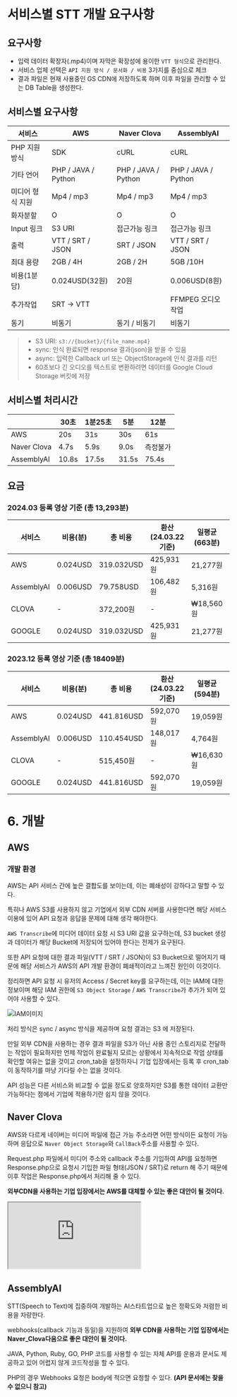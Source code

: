 # 서비스별 STT 개발 요구사항

## 요구사항
- 입력 데이터 확장자(.mp4)이며 자막은 확장성에 용이한 `VTT 형식`으로 관리한다.
- 서비스 업체 선택은 `API 지원 방식 / 문서화 / 비용` 3가지를 중심으로 체크 
- 결과 파일은 현재 사용중인 GS CDN에 저장하도록 하며 이후 파일을 관리할 수 있는 DB Table을 생성한다.

## 서비스별 요구사항
| 서비스          | AWS        | Naver Clova | AssemblyAI |
|----------------|------------|-------------|------------|
| PHP 지원 방식 | SDK        | cURL        | cURL       |
| 기타 언어      | PHP / JAVA / Python | PHP / JAVA / Python | PHP / JAVA / Python |
| 미디어 형식 지원 | Mp4 / mp3  | Mp4 / mp3   | Mp4 / mp3  |
| 화자분할       | O          | O           | O          |
| Input 링크     | S3 URI     | 접근가능 링크 | 접근가능 링크 |
| 출력           | VTT / SRT / JSON | SRT / JSON | VTT / SRT / JSON |
| 최대 용량     | 2GB / 4H   | 2GB / 2H    | 5GB /10H   |
| 비용(1분당)   | 0.024USD(32원) | 20원      | 0.006USD(8원) |
| 추가작업      | SRT -> VTT  |             | FFMPEG 오디오 작업 |
| 동기          | 비동기     | 동기 / 비동기 | 비동기     |


> - S3 URI: `s3://{bucket}/{file_name.mp4}`
> - sync: 인식 완료되면 response 결과(json)을 받을 수 있음
> - async: 입력한 Callback url 또는 ObjectStorage에 인식 결과를 리턴
> - 60초보다 긴 오디오를 텍스트로 변환하려면 데이터를 Google Cloud Storage 버킷에 저장


## 서비스별 처리시간
|        | 30초  | 1분25초 | 5분    | 12분    |
|--------|-------|----------|--------|---------|
| AWS    | 20s   | 31s      | 30s    | 61s     |
| Naver Clova | 4.7s | 5.9s   | 9.0s   | 측정불가 |
| AssemblyAI | 10.8s | 17.5s | 31.5s  | 75.4s   |


## 요금

### 2024.03 등록 영상 기준 (총 13,293분)

| 서비스       | 비용(분) | 총 비용   | 환산(24.03.22 기준) | 일평균(663분) | USD 환산 |
|--------------|----------|-----------|----------------------|---------------|----------|
| AWS          | 0.024USD | 319.032USD| 425,931원            | 21,277원      | 15.912USD|
| AssemblyAI   | 0.006USD | 79.758USD | 106,482원            | 5,316원       | 3.978USD |
| CLOVA        | - | 372,200원| -                    | ₩18,560원     | -        |
| GOOGLE       | 0.024USD | 319.032USD| 425,931원            | 21,277원      | 15.912USD|

### 2023.12 등록 영상 기준 (총 18409분)

| 서비스       | 비용(분) | 총 비용   | 환산(24.03.22 기준) | 일평균(594분) | USD 환산 |
|--------------|----------|-----------|----------------------|---------------|----------|
| AWS          | 0.024USD | 441.816USD| 592,070원            | 19,059원      | 14.256USD|
| AssemblyAI   | 0.006USD | 110.454USD| 148,017원           | 4,764원       | 3.564USD |
| CLOVA        | - | 515,450원| -                    | ₩16,630원     | -        |
| GOOGLE       | 0.024USD | 441.816USD| 592,070원            | 19,059원      | 14.256USD|



# 6. 개발

## AWS

### 개발 환경
AWS는 API 서비스 간에 높은 결합도를 보이는데, 이는 폐쇄성이 강하다고 말할 수 있다. 

특히나 AWS S3를 사용하지 않고 기업에서 외부 CDN 서버를 사용한다면 해당 서비스 이용에 있어 API 요청과 응답을 문제에 대해 생각 해야한다.


`AWS Transcribe`에 미디어 데이터 요청 시 S3 URI 값을 요구하는데, S3 bucket 생성과 데이터가 해당 Bucket에 저장되어 있어야 한다는 전제가 요구된다. 

또한 API 요청에 대한 결과 파일(VTT / SRT / JSON)이 S3 Bucket으로 떨어지기 때문에 해당 서비스가 AWS의 API 개발 환경이 폐쇄적이라고 느껴진 원인이 이것이다.


정리하면 API 요청 시 유저의 Access / Secret key를 요구하는데, 이는 IAM에 대한 정보이며 해당 IAM 권한에 `S3 Object Storage` / `AWS Transcribe`가 추가가 되어 있어야 사용할 수 있다.

![IAM이미지](/Image/STT_IAM)

처리 방식은 sync / async 방식을 제공하며 요청 결과는 S3 에 저장된다. 

만일 외부 CDN을 사용하는 경우 결과 파일을 S3가 아닌 사용 중인 스토리지로 전달하는 작업이 필요하지만 
언제 작업이 완료될지 모르는 상황에서 지속적으로 작업 상태를 확인할 여유는 없을 것이고 cron_tab을 설정하자니 기업 입장에서는 등록 후 cron_tab이 동작하기를 마냥 기다릴 수는 없을 것이다.

API 성능은 다른 서비스와 비교할 수 없을 정도로 양호하지만 S3를 통한 데이터 교환만 가능하다는 점에서 기업에 적용하기란 쉽지 않을 것이다.


## Naver Clova

AWS와 다르게 네이버는 미디어 파일에 접근 가능 주소라면 어떤 방식이든 요청이 가능하며 응답으로 `Naver Object Storage`와 `CallBack`주소를 사용할 수 있다.

Request.php 파일에서 미디어 주소와 callback 주소를 기입하여 API를 요청하면 Response.php으로 요청시 기입한 파일 형태(JSON / SRT)로 return 해 주기 때문에 
이후 작업은 Response.php에서 처리해 줄 수 있다.

**외부CDN을 사용하는 기업 입장에서는 AWS를 대체할 수 있는 좋은 대안이 될 것이다.**

<script src="https://gist.github.com/KIM-JS-95/175f62d2b72fabf786f42c02b5955503.js"></script>
<script src="https://gist.github.com/KIM-JS-95/da74938d985bebc40bbeb9f4b86c68da.js"></script>

<iframe src="https://gist.github.com/KIM-JS-95/da74938d985bebc40bbeb9f4b86c68da.js"></iframe>


## AssemblyAI

STT(Speech to Text)에 집중하여 개발하는 AI스타트업으로 높은 정확도와 저렴한 비용을 자랑한다.

webhooks(callback 기능과 동일)을 지원하여 **외부 CDN을 사용하는 기업 입장에서는 Naver_Clova다음으로 좋은 대안이 될 것이다.** 


JAVA, Python, Ruby, GO, PHP 코드를 사용할 수 있는 자체 API를 운용과 문서도 제공하고 있어 어렵지 않게 코드작성을 할 수 있다.

 
PHP의 경우 Webhooks 요청은 body에 적으면 요청할 수 있다. 
**(API 문서에는 찾을 수 없으니 참고)**

<script src="https://gist.github.com/KIM-JS-95/41c440181cc566d48d412ddadeb85f1e.js"></script>
<script src="https://gist.github.com/KIM-JS-95/5a037ea401bcb4b95764d706db7d8c0b.js"></script>
 
